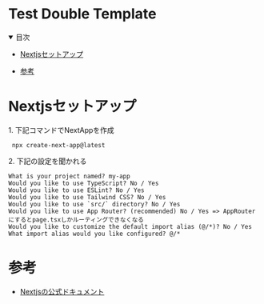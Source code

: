 # Test Double Template

<details open="open">
<summary>目次</summary>



- [Nextjsセットアップ](#Nextjsセットアップ)


- [参考](#参考)

</details>

# Nextjsセットアップ

<summary> 1. 下記コマンドでNextAppを作成</summary>


```zh
 npx create-next-app@latest
```

<summary> 2. 下記の設定を聞かれる</summary>

```zh
What is your project named? my-app
Would you like to use TypeScript? No / Yes
Would you like to use ESLint? No / Yes
Would you like to use Tailwind CSS? No / Yes
Would you like to use `src/` directory? No / Yes
Would you like to use App Router? (recommended) No / Yes => AppRouterにするとpage.tsxしかルーティングできなくなる
Would you like to customize the default import alias (@/*)? No / Yes
What import alias would you like configured? @/*
```





# 参考
- [Nextjsの公式ドキュメント](https://nextjs.org/docs)
